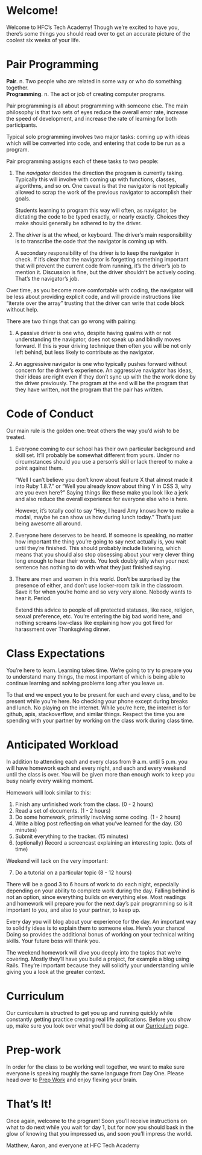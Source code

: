 # Welcome!

Welcome to HFC’s Tech Academy!  Though we’re excited to have you, there’s some things you should read over to get an accurate picture of the coolest six weeks of your life.

# Pair Programming

**Pair**. n. Two people who are related in some way or who do something together.  
**Programming**. n. The act or job of creating computer programs.

Pair programming is all about programming with someone else.  The main philosophy is that two sets of eyes reduce the overall error rate, increase the speed of development, and increase the rate of learning for both participants.  

Typical solo programming involves two major tasks: coming up with ideas which will be converted into code, and entering that code to be run as a program.  

Pair programming assigns each of these tasks to two people:  

1.  The *navigator* decides the direction the program is currently taking.  Typically this will involve with coming up with functions, classes, algorithms, and so on.  One caveat is that the navigator is not typically allowed to scrap the work of the previous navigator to accomplish their goals.  
    
    Students learning to program this way will often, as navigator, be dictating the code to be typed exactly, or nearly exactly.  Choices they make should generally be adhered to by the driver.

2.  The *driver* is at the wheel, or keyboard.  The driver’s main responsibility is to transcribe the code that the navigator is coming up with.  

    A secondary responsibility of the driver is to keep the navigator in check.  If it’s clear that the navigator is forgetting something important that will prevent the current code from running, it’s the driver’s job to mention it.  Discussion is fine, but the driver shouldn’t be actively coding.  That’s the navigator’s job.  

Over time, as you become more comfortable with coding, the navigator will be less about providing explicit code, and will provide instructions like “iterate over the array” trusting that the driver can write that code block without help.  

There are two things that can go wrong with pairing:  

1. A passive driver is one who, despite having qualms with or not understanding the navigator, does not speak up and blindly moves forward.  If this is your driving technique then often you will be not only left behind, but less likely to contribute as the navigator.

2. An aggressive navigator is one who typically pushes forward without concern for the driver’s experience.  An aggressive navigator has ideas, their ideas are right even if they don’t sync up with the the work done by the driver previously.  The program at the end will be the program that they have written, not the program that the pair has written.

# Code of Conduct

Our main rule is the golden one: treat others the way you’d wish to be treated.  

1.  Everyone coming to our school has their own particular background and skill set.  It’ll probably be somewhat different from yours.  Under no circumstances should you use a person’s skill or lack thereof to make a point against them.

    “Well I can’t believe you don’t know about feature X that almost made it into Ruby 1.8.7.” or “Well you already know about thing Y in CSS 3, why are you even here?”  Saying things like these make you look like a jerk and also reduce the overall experience for everyone else who is here.

    However, it’s totally cool to say “Hey, I heard Amy knows how to make a modal, maybe he can show us how during lunch today.”  That’s just being awesome all around.

2.  Everyone here deserves to be heard.  If someone is speaking, no matter how important the thing you’re going to say next actually is, you wait until they’re finished.  This should probably include listening, which means that you should also stop obsessing about your very clever thing long enough to hear their words.  You look doubly silly when your next sentence has nothing to do with what they just finished saying.

3.  There are men and women in this world.  Don’t be surprised by the presence of either, and don’t use locker-room talk in the classroom.  Save it for when you’re home and so very very alone.  Nobody wants to hear it.  Period. 

    Extend this advice to people of all protected statuses, like race, religion, sexual preference, etc.  You’re entering the big bad world here, and nothing screams low-class like explaining how you got fired for harassment over Thanksgiving dinner.

# Class Expectations

You’re here to learn.  Learning takes time.  We’re going to try to prepare you to understand many things, the most important of which is being able to continue learning and solving problems long after you leave us.

To that end we expect you to be present for each and every class, and to be present while you’re here.  No checking your phone except during breaks and lunch.  No playing on the internet.  While you’re here, the internet is for github, apis, stackoverflow, and similar things.  Respect the time you are spending with your partner by working on the class work during class time.

# Anticipated Workload

In addition to attending each and every class from 9 a.m. until 5 p.m. you will have homework each and every night, and each and every weekend until the class is over.  You will be given more than enough work to keep you busy nearly every waking moment.  

Homework will look similar to this:

1. Finish any unfinished work from the class. (0 - 2 hours)
2. Read a set of documents. (1 - 2 hours)
3. Do some homework, primarily involving some coding. (1 - 2 hours)
4. Write a blog post reflecting on what you’ve learned for the day. (30 minutes)
5. Submit everything to the tracker. (15 minutes)
6. (optionally) Record a screencast explaining an interesting topic. (lots of time)

Weekend will tack on the very important:

7. Do a tutorial on a particular topic (8 - 12 hours)

There will be a good 3 to 6 hours of work to do each night, especially depending on your ability to complete work during the day.  Falling behind is not an option, since everything builds on everything else.  Most readings and homework will prepare you for the next day’s pair programming so is it important to you, and also to your partner, to keep up.

Every day you will blog about your experience for the day.  An important way to solidify ideas is to explain them to someone else.  Here’s your chance!  Doing so provides the additional bonus of working on your technical writing skills.  Your future boss will thank you.

The weekend homework will dive you deeply into the topics that we’re covering.  Mostly they’ll have you build a project, for example a blog using Rails.  They’re important because they will solidify your understanding while giving you a look at the greater context.

# Curriculum

Our curriculum is structred to get you up and running quickly while constantly getting practice creating real life applications.  Before you show up, make sure you look over what you'll be doing at our [Curriculum](https://github.com/hfc-tech-academy/short_stack/curriculum) page.

# Prep-work

In order for the class to be working well together, we want to make sure everyone is speaking roughly the same language from Day One.  Please head over to [Prep Work](https://github.com/hfc-tech-academy/short_stack/tree/master/prep_work) and enjoy flexing your brain.



# That’s It!

Once again, welcome to the program!  Soon you’ll receive instructions on what to do next while you wait for day 1, but for now you should bask in the glow of knowing that you impressed us, and soon you’ll impress the world.


Matthew, Aaron, and everyone at HFC Tech Academy